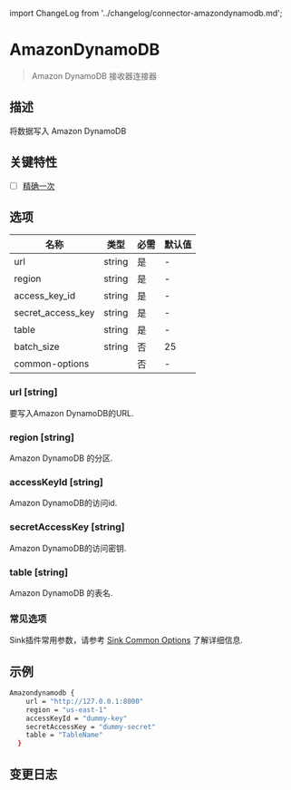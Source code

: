 import ChangeLog from '../changelog/connector-amazondynamodb.md';

# AmazonDynamoDB

> Amazon DynamoDB 接收器连接器

## 描述

将数据写入 Amazon DynamoDB

## 关键特性

- [ ] [精确一次](../../concept/connector-v2-features.md)

## 选项

|       名称        |  类型  | 必需 | 默认值 |
|-------------------|--------|----|---------------|
| url               | string | 是  | -             |
| region            | string | 是  | -             |
| access_key_id     | string | 是  | -             |
| secret_access_key | string | 是  | -             |
| table             | string | 是  | -             |
| batch_size        | string | 否  | 25            |
| common-options    |        | 否 | -             |

### url [string]

要写入Amazon DynamoDB的URL.

### region [string]

Amazon DynamoDB 的分区.

### accessKeyId [string]

Amazon DynamoDB的访问id.

### secretAccessKey [string]

Amazon DynamoDB的访问密钥.

### table [string]

Amazon DynamoDB 的表名.

### 常见选项

Sink插件常用参数，请参考 [Sink Common Options](../sink-common-options.md) 了解详细信息.

## 示例

```bash
Amazondynamodb {
    url = "http://127.0.0.1:8000"
    region = "us-east-1"
    accessKeyId = "dummy-key"
    secretAccessKey = "dummy-secret"
    table = "TableName"
  }
```

## 变更日志

<ChangeLog />
